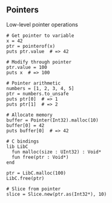 <!-- METADATA
{
  "title": "Crystal Pointers",
  "tags": [
    "crystal",
    "pointers",
    "unsafe"
  ],
  "language": "crystal"
}
-->

## Pointers
Low-level pointer operations
```crystal
# Get pointer to variable
x = 42
ptr = pointerof(x)
puts ptr.value  # => 42

# Modify through pointer
ptr.value = 100
puts x  # => 100

# Pointer arithmetic
numbers = [1, 2, 3, 4, 5]
ptr = numbers.to_unsafe
puts ptr[0]  # => 1
puts ptr[1]  # => 2

# Allocate memory
buffer = Pointer(Int32).malloc(10)
buffer[0] = 42
puts buffer[0]  # => 42

# C bindings
lib LibC
  fun malloc(size : UInt32) : Void*
  fun free(ptr : Void*)
end

ptr = LibC.malloc(100)
LibC.free(ptr)

# Slice from pointer
slice = Slice.new(ptr.as(Int32*), 10)
```
